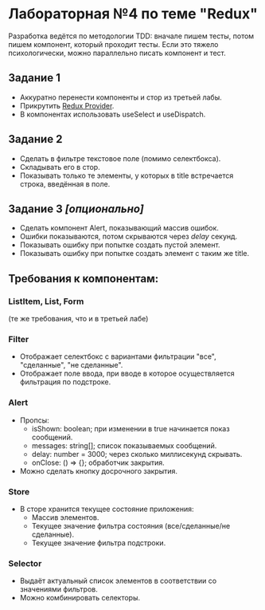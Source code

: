 # Лабораторная №4 по теме "Redux"
Разработка ведётся по методологии TDD: вначале пишем тесты, потом пишем компонент, который проходит тесты.
Если это тяжело психологически, можно параллельно писать компонент и тест.

## Задание 1
* Аккуратно перенести компоненты и стор из третьей лабы.
* Прикрутить [Redux Provider](https://react-redux.js.org/introduction/quick-start#provider).
* В компонентах использовать useSelect и useDispatch.

## Задание 2
* Сделать в фильтре текстовое поле (помимо селектбокса).
* Складывать его в стор.
* Показывать только те элементы, у которых в title встречается строка, введённая в поле.

## Задание 3 _[опционально]_
* Сделать компонент Alert, показывающий массив ошибок.
* Ошибки показываются, потом скрываются через _delay_ секунд.
* Показывать ошибку при попытке создать пустой элемент.
* Показывать ошибку при попытке создать элемент с таким же title.

## Требования к компонентам:
### ListItem, List, Form
(те же требования, что и в третьей лабе)

### Filter
* Отображает селектбокс с вариантами фильтрации "все", "сделанные", "не сделанные".
* Отображает поле ввода, при вводе в которое осуществляется фильтрация по подстроке.

### Alert
* Пропсы:
  * isShown: boolean; при изменении в true начинается показ сообщений.
  * messages: string[]; список показываемых сообщений.
  * delay: number = 3000; через сколько миллисекунд скрывать.
  * onClose: () => {}; обработчик закрытия.
* Можно сделать кнопку досрочного закрытия.

### Store
* В сторе хранится текущее состояние приложения:
  * Массив элементов.
  * Текущее значение фильтра состояния (все/сделанные/не сделанные).
  * Текущее значение фильтра подстроки.

### Selector
* Выдаёт актуальный список элементов в соответствии со значениями фильтров.
* Можно комбинировать селекторы.